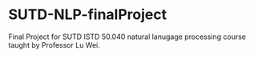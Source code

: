 # SUTD-NLP-finalProject
Final Project for SUTD ISTD 50.040 natural lanugage processing course taught by Professor Lu Wei.
